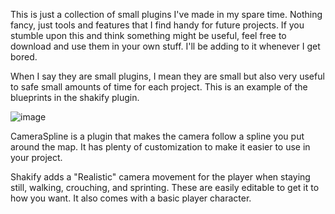 This is just a collection of small plugins I've made in my spare time. Nothing fancy, just tools and features that I find handy for future projects. If you stumble upon this and think something might be useful, feel free to download and use them in your own stuff. I'll be adding to it whenever I get bored.

When I say they are small plugins, I mean they are small but also very useful to safe small amounts of time for each project. This is an example of the blueprints in the shakify plugin.

![image](https://github.com/user-attachments/assets/46935915-0c08-46c9-bb93-4ef14e2bd1b4)

CameraSpline is a plugin that makes the camera follow a spline you put around the map. It has plenty of customization to make it easier to use in your project.

Shakify adds a "Realistic" camera movement for the player when staying still, walking, crouching, and sprinting. These are easily editable to get it to how you want. It also comes with a basic player character.
